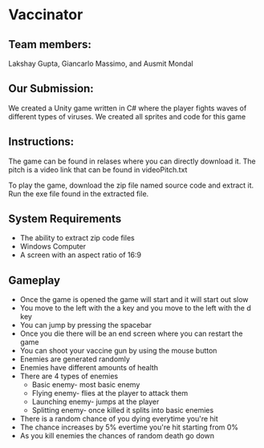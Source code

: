 # Vaccinator
## Team members:
Lakshay Gupta, Giancarlo Massimo, and Ausmit Mondal
## Our Submission:
We created a Unity game written in C# where the player fights waves of different types of viruses. We created all sprites and code for this game
## Instructions:
The game can be found in relases where you can directly download it. The pitch is a video link that can be found in videoPitch.txt

To play the game, download the zip file named source code and extract it. Run the exe file found in the extracted file.
## System Requirements
* The ability to extract zip code files
* Windows Computer
* A screen with an aspect ratio of 16:9
## Gameplay
- Once the game is opened the game will start and it will start out slow
- You move to the left with the a key and you move to the left with the d key
- You can jump by pressing the spacebar
- Once you die there will be an end screen where you can restart the game
- You can shoot your vaccine gun by using the mouse button
- Enemies are generated randomly
- Enemies have different amounts of health
- There are 4 types of enemies
  - Basic enemy- most basic enemy
  - Flying enemy- flies at the player to attack them
  - Launching enemy- jumps at the player
  - Splitting enemy- once killed it splits into basic enemies
- There is a random chance of you dying everytime you're hit
- The chance increases by 5% evertime you're hit starting from 0%
- As you kill enemies the chances of random death go down

